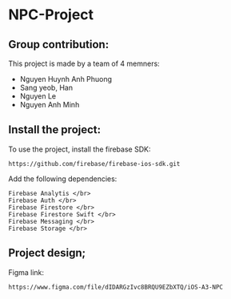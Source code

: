 # NPC-Project

## Group contribution:

This project is made by a team of 4 memners:

* Nguyen Huynh Anh Phuong
* Sang yeob, Han
* Nguyen Le
* Nguyen Anh Minh

## Install the project:

To use the project, install the firebase SDK: 
```
https://github.com/firebase/firebase-ios-sdk.git
```

Add the following dependencies:

```
Firebase Analytis </br>
Firebase Auth </br>
Firebase Firestore </br>
Firebase Firestore Swift </br>
Firebase Messaging </br>
Firebase Storage </br>
```

## Project design;

Figma link:

```
https://www.figma.com/file/dIDARGzIvc8BRQU9EZbXTQ/iOS-A3-NPC
```

